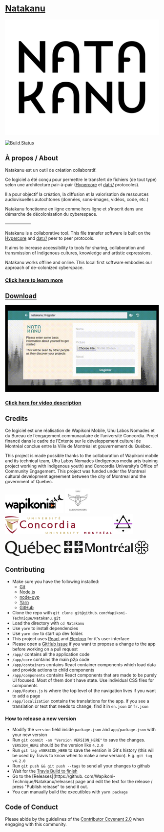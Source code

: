 # [Natakanu](https://www.facebook.com/projetnatakanu/)

<center>
	<img src="logos/natakanu.png" title="Natakanu Logo" />
</center>

[![Build Status](https://travis-ci.com/Wapikoni-Technique/Natakanu.svg?branch=master)](https://travis-ci.com/Wapikoni-Technique/Natakanu)

## À propos / About

Natakanu est un outil de création collaboratif.

Ce logiciel a été conçu pour permettre le transfert de fichiers (de tout type) selon une architecture pair-à-pair ([Hypercore](https://hypercore-protocol.org/) et [dat://](https://dat.foundation/) protocoles).

Il a pour objectif la création, la diffusion et la valorisation de ressources audiovisuelles autochtones (données, sons-images, vidéos, code, etc.)

Natakanu fonctionne en ligne comme hors ligne et s’inscrit dans une démarche de décolonisation du cyberespace.

——————

Natakanu is a collaborative tool. This file transfer software is built on the [Hypercore](https://hypercore-protocol.org/) and [dat://](https://dat.foundation/) peer to peer protocols.

It aims to increase accessibility to tools for sharing, collaboration and transmission of Indigenous cultures, knowledge and artistic expressions.

Natakanu works offline and online. This local first software embodies our approach of de-colonized cyberspace.

### [Click here to learn more](http://blog.mauve.moe/posts/natakanu)

## [Download](https://github.com/Wapikoni-Technique/Natakanu/releases)

![Demo Gif of Natakanu](natakanu-demo.gif)

### [Click here for video description](https://www.facebook.com/projetnatakanu/videos/634186250638330/)

## Credits

Ce logiciel est une réalisation de Wapikoni Mobile, Uhu Labos Nomades et du Bureau de l’engagement communautaire de l’université Concordia.
Projet financé dans le cadre de l’Entente sur le développement culturel de Montréal conclue entre la Ville de Montréal et gouvernement du Québec.

This project is made possible thanks to the collaboration of Wapikoni mobile and its technical team, Uhu Labos Nomades (Indigenous media arts training project working with Indigenous youth) and Concordia University’s Office of Community Engagement.
This project was funded under the Montreal cultural development agreement between the city of Montreal and the government of Quebec.

[![Wapikoni Mobile](logos/wapikoni.png)](http://www.wapikoni.ca/home)
[![Uhu](logos/uhu.jpg)](https://www.facebook.com/uhulabosnomades/)
[![Concordia University](logos/concordia.png)](http://www.concordia.ca/)
[![Mauve Software Inc.](logos/mauvesoftwareinc.png)](https://software.mauve.moe/)

![Quebec](logos/quebec.png)
![Montreal](logos/montreal.jpg)

## Contributing

- Make sure you have the following installed:
  - [Git](https://git-scm.com/)
  - [Node.js](https://git-scm.com/)
  - [node-gyp](https://github.com/nodejs/node-gyp)
  - [Yarn](https://yarnpkg.com/)
  - [GitHub](https://github.com/)
- Clone the repo with `git clone git@github.com:Wapikoni-Technique/Natakanu.git`
- Load the directory with `cd Natakanu`
- Use `yarn` to install dependencies
- Use `yarn dev` to start up dev folder.
- This project uses [React](https://reactjs.org/) and [Electron](https://www.electronjs.org/) for it's user interface
- Please open a [GitHub issue](https://github.com/Wapikoni-Technique/Natakanu/issues/new/choose) if you want to propose a change to the app before working on a pull request
- `/app/` contains all the application code
- `/app/core` contains the main p2p code
- `/app/containers` contains React container components which load data and provide actions to child components
- `/app/components` contains React components that are made to be purely UI focused. Most of them don't have state. Use individual CSS files for components
- `/app/Routes.js` is where the top level of the navigation lives if you want to add a page
- `/app/localization` contains the translations for the app. If you see a translation or text that needs to change, find it in `en.json` or `fr.json`

### How to release a new version

- Modify the `version` field inside `package.json` and `app/package.json` with your new version
- Run `git commit -am "Version VERSION_HERE"` to save the changes. `VERSION_HERE` should be the version like `4.2.0`
- Run `git tag vVERSION_HERE` to save the version in Git's history (this will be used by Travis to know when to make a new version). E.g. `git tag v4.2.0`
- Run `git push && git push --tags` to send all your changes to github
- Wait for the [Travis Build to finish](https://travis-ci.com/github/Wapikoni-Technique/Natakanu/builds/)
- Go to the [Releases](https://github.
  com/Wapikoni-Technique/Natakanu/releases) page and edit the text for the release / press "Publish release" to send it out.
- You can manually build the executibles with `yarn package`

## Code of Conduct

Please abide by the guidelines of the [Contributor Covenant 2.0](https://www.contributor-covenant.org/version/2/0/code_of_conduct/) when engaging with this community.
